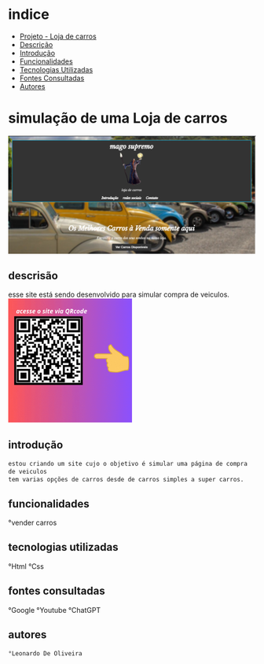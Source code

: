 # indice
   - [Projeto - Loja de carros](#projeto---aprendendo-a-escrever-um-readme)  
   - [Descrição](#descris%C3%A3o)  
   - [Introdução](#introdu%C3%A7%C3%A3o)  
   - [Funcionalidades](#funcionalidades)  
   - [Tecnologias Utilizadas](#tecnologias-utilizadas)  
   - [Fontes Consultadas](#fontes-consultadas)  
   - [Autores](#autores)  
# simulação de uma Loja de carros

![image info](img/pag1.png)

## descrisão 
   esse site está sendo desenvolvido para simular compra de veiculos.
   <img src="img/acesse.gif" width="50%">

## introdução
    estou criando um site cujo o objetivo é simular uma página de compra de veiculos
    tem varias opções de carros desde de carros simples a super carros.
## funcionalidades
   °vender carros
## tecnologias utilizadas
   °Html
   °Css
## fontes consultadas
   °Google
   °Youtube
   °ChatGPT
## autores
    °Leonardo De Oliveira

